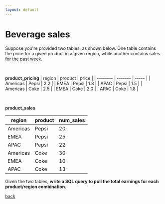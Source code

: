 ```yaml
---
layout: default
---
```


# Beverage sales

Suppose you're provided two tables, as shown below. One table contains the price for a given product in a given region, while another contains sales for the past week.

<br>

**product_pricing**
| region   | product | price |
| -------- | ------- | ----- |
| Americas | Pepsi   | 2.2   |
| EMEA     | Pepsi   | 1.8   |
| APAC     | Pepsi   | 1.5   |
| Americas | Coke    | 2.5   |
| EMEA     | Coke    | 2.0   |
| APAC     | Coke    | 1.8   |

<br>

**product_sales**

| region   | product | num_sales |
| -------- | ------- | --------- |
| Americas | Pepsi   | 20        |
| EMEA     | Pepsi   | 25        |
| APAC     | Pepsi   | 22        |
| Americas | Coke    | 30        |
| EMEA     | Coke    | 10        |
| APAC     | Coke    | 13        |

Given the two tables, **write a SQL query to pull the total earnings for each product/region combination**.

[back](https://project-dmaestro.github.io/data-interview-qs/)
